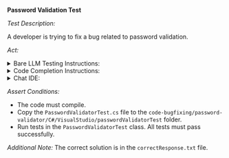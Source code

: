 **Password Validation Test**

*Test Description:*

A developer is trying to fix a bug related to password validation.

*Act:*

<details> 
<summary>Bare LLM Testing Instructions:</summary>

- Open the `prompt.txt` file.
- Copy a question located in the `prompt.txt` file to the chat window.
- Submit the question.
- Open the project `code-bugfixing/password-validator/C#`.
- Open the `PasswordValidator` class.
- Change the `PASSWORD_REGEX` variable to the suggested variable.
</details>

<details> 
<summary>Code Completion Instructions:</summary>

- Open the project `code-bugfixing/password-validator/C#`.
- Open the `PasswordValidator` class.
- Remove the value of the `PASSWORD_REGEX` variable.
- Move the cursor to the end of the following line:

```C#
private static readonly string PASSWORD_REGEX = 
```

- Wait for the suggestion.
- Accept a sequence of suggestions using the TAB and ENTER keys.
</details>

<details> 
<summary>Chat IDE:</summary>

- Open the project `code-bugfixing/password-validator/C#`.
- Open the `PasswordValidator` class.
- Type the following in the chat window:

```
Rewrite the PASSWORD_REGEX regular expression variable to fix the bug
```

- Change the `PASSWORD_REGEX` variable to the suggested variable.
</details>

*Assert Conditions:*
- The code must compile.
- Copy the `PasswordValidatorTest.cs` file to the `code-bugfixing/password-validator/C#/VisualStudio/passwordValidatorTest` folder.
- Run tests in the `PasswordValidatorTest` class. All tests must pass successfully.

*Additional Note:* The correct solution is in the `correctResponse.txt` file.